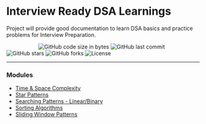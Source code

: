 # Interview Ready DSA Learnings

Project will provide good documentation to learn DSA basics and practice problems for Interview Preparation.

&nbsp;&nbsp;&nbsp;&nbsp;&nbsp;&nbsp;&nbsp;&nbsp;&nbsp;&nbsp;&nbsp;&nbsp;&nbsp;&nbsp;&nbsp;&nbsp;&nbsp;&nbsp;&nbsp;&nbsp;
![GitHub code size in bytes](https://img.shields.io/github/languages/code-size/tarunve/interview-ready-dsa-learnings?logo=github)
![GitHub last commit](https://img.shields.io/github/last-commit/tarunve/interview-ready-dsa-learnings?logo=github)
![GitHub stars](https://img.shields.io/github/stars/tarunve/interview-ready-dsa-learnings?logo=github)
![GitHub forks](https://img.shields.io/github/forks/tarunve/interview-ready-dsa-learnings?logo=github)
![License](https://img.shields.io/badge/license-MIT-green)

---

### Modules 
- [Time & Space Complexity](notes/001-space-and-time-complexity.md)
- [Star Patterns](notes/002-star-patterns.md)
- [Searching Patterns - Linear/Binary](notes/003-searching-patterns.md)
- [Sorting Algorithms](notes/004-sorting-algorithms.md)
- [Sliding Window Patterns](notes/005-sliding-window-patterns.md)